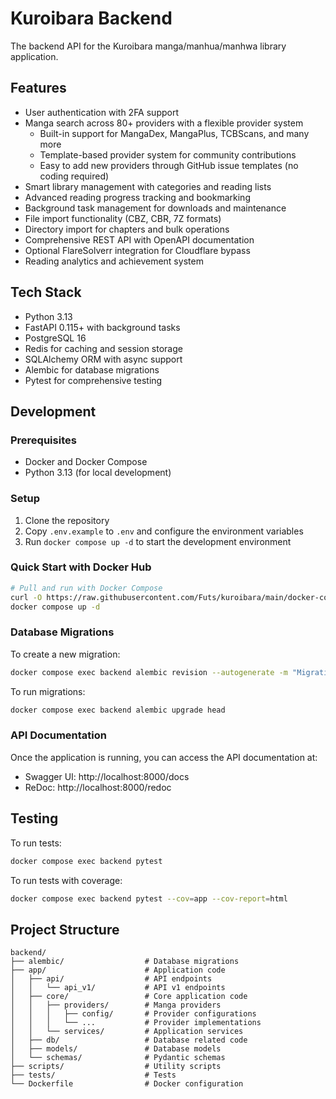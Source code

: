 # Kuroibara Backend

The backend API for the Kuroibara manga/manhua/manhwa library application.

## Features

- User authentication with 2FA support
- Manga search across 80+ providers with a flexible provider system
  - Built-in support for MangaDex, MangaPlus, TCBScans, and many more
  - Template-based provider system for community contributions
  - Easy to add new providers through GitHub issue templates (no coding required)
- Smart library management with categories and reading lists
- Advanced reading progress tracking and bookmarking
- Background task management for downloads and maintenance
- File import functionality (CBZ, CBR, 7Z formats)
- Directory import for chapters and bulk operations
- Comprehensive REST API with OpenAPI documentation
- Optional FlareSolverr integration for Cloudflare bypass
- Reading analytics and achievement system

## Tech Stack

- Python 3.13
- FastAPI 0.115+ with background tasks
- PostgreSQL 16
- Redis for caching and session storage
- SQLAlchemy ORM with async support
- Alembic for database migrations
- Pytest for comprehensive testing

## Development

### Prerequisites

- Docker and Docker Compose
- Python 3.13 (for local development)

### Setup

1. Clone the repository
2. Copy `.env.example` to `.env` and configure the environment variables
3. Run `docker compose up -d` to start the development environment

### Quick Start with Docker Hub

```bash
# Pull and run with Docker Compose
curl -O https://raw.githubusercontent.com/Futs/kuroibara/main/docker-compose.yml
docker compose up -d
```

### Database Migrations

To create a new migration:

```bash
docker compose exec backend alembic revision --autogenerate -m "Migration message"
```

To run migrations:

```bash
docker compose exec backend alembic upgrade head
```

### API Documentation

Once the application is running, you can access the API documentation at:

- Swagger UI: http://localhost:8000/docs
- ReDoc: http://localhost:8000/redoc

## Testing

To run tests:

```bash
docker compose exec backend pytest
```

To run tests with coverage:

```bash
docker compose exec backend pytest --cov=app --cov-report=html
```

## Project Structure

```
backend/
├── alembic/                  # Database migrations
├── app/                      # Application code
│   ├── api/                  # API endpoints
│   │   └── api_v1/           # API v1 endpoints
│   ├── core/                 # Core application code
│   │   ├── providers/        # Manga providers
│   │   │   ├── config/       # Provider configurations
│   │   │   └── ...           # Provider implementations
│   │   └── services/         # Application services
│   ├── db/                   # Database related code
│   ├── models/               # Database models
│   └── schemas/              # Pydantic schemas
├── scripts/                  # Utility scripts
├── tests/                    # Tests
└── Dockerfile                # Docker configuration
```
